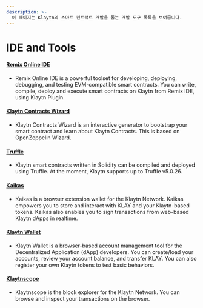 ```yaml
---
description: >-
  이 페이지는 Klaytn의 스마트 컨트랙트 개발을 돕는 개발 도구 목록을 보여줍니다.
---
```


# IDE and Tools

#### [Remix Online IDE](../../toolkit/klaytn-ide.md) <a href="#remix-ide" id="remix-ide"></a>

* Remix Online IDE is a powerful toolset for developing, deploying, debugging, and testing EVM-compatible smart contracts. You can write, compile, deploy and execute smart contracts on Klaytn from Remix IDE, using Klaytn Plugin.

#### [Klaytn Contracts Wizard](https://wizard.klaytn.foundation/) <a href="#klaytn-contract-wizard" id="klaytn-contract-wizard"></a>

* Klaytn Contracts Wizard is an interactive generator to bootstrap your smart contract and learn about Klaytn Contracts. This is based on OpenZeppelin Wizard.

#### [Truffle](../../toolkit/truffle.md) <a href="#truffle" id="truffle"></a>

* Klaytn smart contracts written in Solidity can be compiled and deployed using Truffle. At the moment, Klaytn supports up to Truffle v5.0.26.

#### [Kaikas](../../toolkit/kaikas.md) <a href="#kaikas" id="kaikas"></a>

* Kaikas is a browser extension wallet for the Klaytn Network. Kaikas empowers you to store and interact with KLAY and your Klaytn-based tokens. Kaikas also enables you to sign transactions from web-based Klaytn dApps in realtime.

#### [Klaytn Wallet](../../toolkit/klaytn-wallet.md) <a href="#klaytn-wallet" id="klaytn-wallet"></a>

* Klaytn Wallet is a browser-based account management tool for the Decentralized Application (dApp) developers. You can create/load your accounts, review your account balance, and transfer KLAY. You can also register your own Klaytn tokens to test basic behaviors.

#### [Klaytnscope](../../toolkit/klaytnscope.md) <a href="#klaytnscope" id="klaytnscope"></a>

* Klaytnscope is the block explorer for the Klaytn Network. You can browse and inspect your transactions on the browser.
